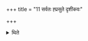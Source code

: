 +++
title = "11 सर्वतः ह्प्रसुते दृशीकवः"

+++

<details><summary>थिते</summary>

सर्वतः ह्प्रसुते दृशीकवः सञ्चरेयुरित्येके ११
</details>
